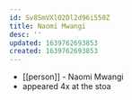 ```yaml
---
id: Sv8SmVXlO2Dl2d96i550Z
title: Naomi Mwangi
desc: ''
updated: 1639762693853
created: 1639762693853
---
```



- [[person]] - Naomi Mwangi
- appeared 4x at the stoa
